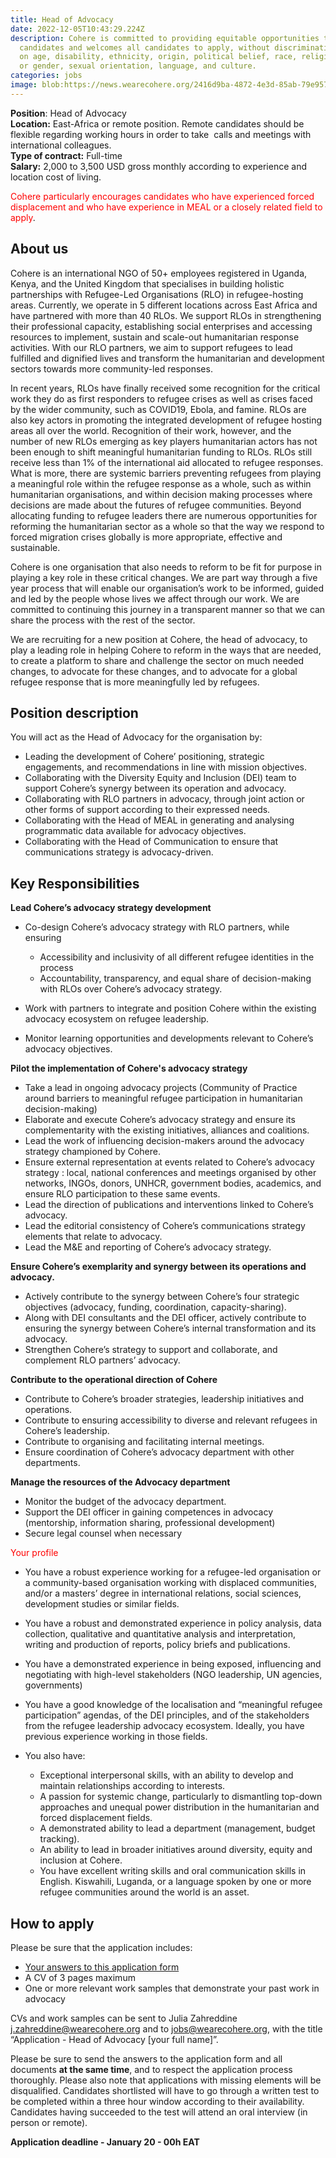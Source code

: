 ```yaml
---
title: Head of Advocacy
date: 2022-12-05T10:43:29.224Z
description: Cohere is committed to providing equitable opportunities to
  candidates and welcomes all candidates to apply, without discrimination based
  on age, disability, ethnicity, origin, political belief, race, religion, sex
  or gender, sexual orientation, language, and culture.
categories: jobs
image: blob:https://news.wearecohere.org/2416d9ba-4872-4e3d-85ab-79e957ee1f5d
---
```

**Position**: Head of Advocacy\
**Location:** East-Africa or remote position. Remote candidates should be flexible regarding working hours in order to take  calls and meetings with international colleagues.\
**Type of contract:** Full-time\
**Salary:** 2,000 to 3,500 USD gross monthly according to experience and location cost of living.

<span style="color:red">Cohere particularly encourages candidates who have experienced forced displacement and who have experience in MEAL or a closely related field to apply</span>.

## **About us**

Cohere is an international NGO of 50+ employees registered in Uganda, Kenya, and the United Kingdom that specialises in building holistic partnerships with Refugee-Led Organisations (RLO) in refugee-hosting areas. Currently, we operate in 5 different locations across East Africa and have partnered with more than 40 RLOs. We support RLOs in strengthening their professional capacity, establishing social enterprises and accessing resources to implement, sustain and scale-out humanitarian response activities. With our RLO partners, we aim to support refugees to lead fulfilled and dignified lives and transform the humanitarian and development sectors towards more community-led responses.

In recent years, RLOs have finally received some recognition for the critical work they do as first responders to refugee crises as well as crises faced by the wider community, such as COVID19, Ebola, and famine. RLOs are also key actors in promoting the integrated development of refugee hosting areas all over the world. Recognition of their work, however, and the number of new RLOs emerging as key players humanitarian actors has not been enough to shift meaningful humanitarian funding to RLOs. RLOs still receive less than 1% of the international aid allocated to refugee responses. What is more, there are systemic barriers preventing refugees from playing a meaningful role within the refugee response as a whole, such as within humanitarian organisations, and within decision making processes where decisions are made about the futures of refugee communities. Beyond allocating funding to refugee leaders there are numerous opportunities for reforming the humanitarian sector as a whole so that the way we respond to forced migration crises globally is more appropriate, effective and sustainable.

Cohere is one organisation that also needs to reform to be fit for purpose in playing a key role in these critical changes. We are part way through a five year process that will enable our organisation’s work to be informed, guided and led by the people whose lives we affect through our work. We are committed to continuing this journey in a transparent manner so that we can share the process with the rest of the sector. 

We are recruiting for a new position at Cohere, the head of advocacy, to play a leading role in helping Cohere to reform in the ways that are needed, to create a platform to share and challenge the sector on much needed changes, to advocate for these changes, and to advocate for a global refugee response that is more meaningfully led by refugees.

## Position **description**

You will act as the Head of Advocacy for the organisation by:

* Leading the development of Cohere’ positioning, strategic engagements, and recommendations in line with mission objectives.
* Collaborating with the Diversity Equity and Inclusion (DEI) team to  support Cohere’s synergy between its operation and advocacy. 
* Collaborating with RLO partners in advocacy, through joint action or other forms of support according to their expressed needs. 
* Collaborating with the Head of MEAL in generating and analysing programmatic data available for advocacy objectives. 
* Collaborating with the Head of Communication to ensure that communications strategy is advocacy-driven. 

## **Key Responsibilities**

**Lead Cohere’s advocacy strategy development** 

* Co-design Cohere’s advocacy strategy with RLO partners, while ensuring 

  * Accessibility and inclusivity of all different refugee identities in the process 
  * Accountability, transparency, and equal share of decision-making with RLOs over Cohere’s advocacy strategy.
* Work with partners to integrate and position Cohere within the existing advocacy ecosystem on refugee leadership. 
* Monitor  learning opportunities and developments relevant to Cohere’s advocacy objectives. 

**Pilot the implementation of Cohere's advocacy strategy**

* Take a lead in ongoing advocacy projects (Community of Practice around barriers to meaningful refugee participation in humanitarian decision-making)
* Elaborate and execute Cohere’s advocacy strategy and ensure its complementarity with the existing initiatives, alliances and coalitions.
* Lead the work of influencing decision-makers around the advocacy strategy championed by Cohere.
* Ensure external representation at events related to Cohere’s advocacy strategy : local, national conferences and meetings organised by other networks, INGOs, donors, UNHCR, government bodies, academics, and ensure RLO participation to these same events. 
* Lead the direction of publications and interventions linked to Cohere’s advocacy. 
* Lead the editorial consistency of Cohere’s communications strategy elements that relate to advocacy.
* Lead the M&E and reporting of Cohere’s advocacy strategy. 

**Ensure Cohere’s exemplarity and synergy between its operations and advocacy.** 

* Actively contribute to the synergy between Cohere’s four strategic objectives (advocacy, funding, coordination, capacity-sharing). 
* Along with DEI consultants and the DEI officer, actively contribute to ensuring the synergy between Cohere’s internal transformation and its advocacy. 
* Strengthen Cohere’s strategy to support and collaborate, and complement RLO partners’ advocacy.  

**Contribute to the operational direction of Cohere** 

* Contribute to Cohere’s broader strategies,  leadership initiatives and operations.
* Contribute to ensuring accessibility to diverse and relevant refugees in Cohere’s leadership.  
* Contribute to organising and facilitating internal meetings. 
* Ensure coordination of Cohere’s advocacy department with other departments. 

**Manage the resources of the Advocacy department**

* Monitor the budget of the advocacy department. 
* Support the DEI officer in gaining competences in advocacy (mentorship, information sharing, professional development) 
* Secure legal counsel when necessary 

<span style="color:red">Your profile</span>

* You have a robust experience working for a refugee-led organisation or a community-based organisation working with displaced communities, and/or a masters’ degree in international relations, social sciences, development studies or similar fields. 
* You have a robust and demonstrated experience in policy analysis, data collection, qualitative and quantitative analysis and interpretation, writing and production of reports, policy briefs and publications.
* You have a demonstrated experience  in being exposed, influencing and  negotiating with high-level stakeholders (NGO leadership, UN agencies, governments) 
* You have a good knowledge of the localisation and “meaningful refugee participation” agendas, of the DEI principles, and of the stakeholders from the refugee leadership advocacy ecosystem. Ideally, you have previous experience working in those fields. 
* You also have: 

  * Exceptional interpersonal skills, with an ability to develop and maintain relationships according to interests.
  * A passion for systemic change, particularly to dismantling top-down approaches and unequal power distribution in the humanitarian and forced displacement fields. 
  * A demonstrated ability to lead a department (management, budget tracking).
  * An ability to lead in broader initiatives around diversity, equity and inclusion at Cohere. 
  * You have excellent writing skills and oral communication skills in English. Kiswahili, Luganda, or a language spoken by one or more refugee communities around the world is an asset. 

## **How to apply**

Please be sure that the application includes: 

* [Your answers to this application form ](https://docs.google.com/forms/d/1U7oP09sLnMBAKVJ1mAyEguXWuwTZoWgpDbnIkonT9bI/edit)
* A CV of 3 pages maximum
* One or more relevant work samples that demonstrate your past work in advocacy 

CVs and work samples can be sent to Julia Zahreddine [j.zahreddine@wearecohere.org](mailto:j.zahreddine@wearecohere.org) and to [jobs@wearecohere.org](mailto:jobs@wearecohere.org), with the title “Application - Head of Advocacy \[your full name]”. 

Please be sure to send the answers to the application form and all documents **at the same time**,  and to respect the application process thoroughly.  Please also note that applications with missing elements will be disqualified. Candidates shortlisted will have to go through a written test to be completed within a three hour window according to their availability. Candidates having succeeded to the test will attend an oral interview (in person or remote).  

**Application deadline - January 20 - 00h EAT**